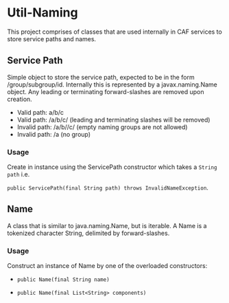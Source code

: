 # Util-Naming

This project comprises of classes that are used internally in CAF services to store service paths and names.

## Service Path

Simple object to store the service path, expected to be in the form /group/subgroup/id. Internally this is represented by a javax.naming.Name object. Any leading or terminating forward-slashes are removed upon creation. 

- Valid path: a/b/c
- Valid path: /a/b/c/ (leading and terminating slashes will be removed)
- Invalid path: /a/b//c/ (empty naming groups are not allowed)
- Invalid path: /a (no group)

### Usage

Create in instance using the ServicePath constructor which takes a `String path` i.e. 

`public ServicePath(final String path) throws InvalidNameException`. 

## Name

A class that is similar to java.naming.Name, but is iterable. A Name is a tokenized character String, delimited by forward-slashes.

### Usage

Construct an instance of Name by one of the overloaded constructors:

- `public Name(final String name)`

- `public Name(final List<String> components)`
